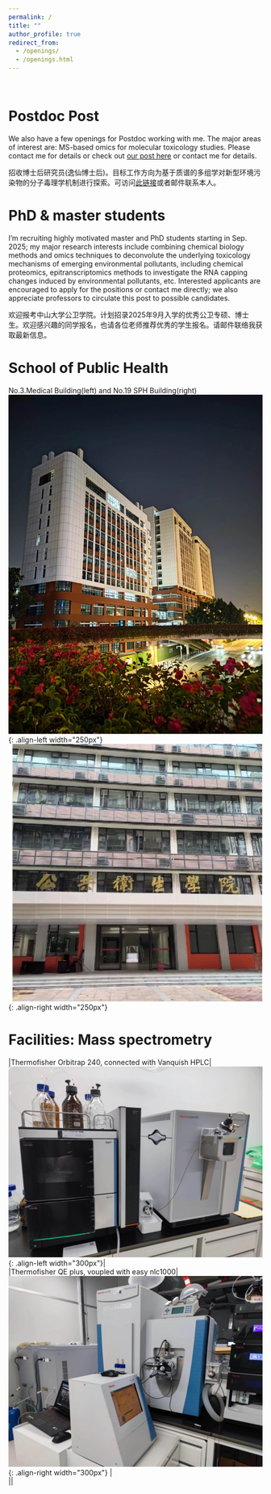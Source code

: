 ```yaml
---
permalink: /
title: ""
author_profile: true
redirect_from: 
  - /openings/
  - /openings.html
---
```

<br />

# __Postdoc Post__   
We also have a few openings for Postdoc working with me. The major areas of interest are: MS-based omics for molecular toxicology studies. Please contact me for details or check out <a href="https://sph.sysu.edu.cn/article/2494">our post here</a> or contact me for details.

招收博士后研究员(逸仙博士后)。目标工作方向为基于质谱的多组学对新型环境污染物的分子毒理学机制进行探索。可访问<a href="https://sph.sysu.edu.cn/article/2494">此链接</a>或者邮件联系本人。  
        

# __PhD & master students__   
I’m recruiting highly motivated master and PhD students starting in Sep. 2025; my major research interests include combining chemical biology methods and omics techniques to deconvolute the underlying toxicology mechanisms of emerging environmental pollutants, including chemical proteomics, epitranscriptomics methods to investigate the RNA capping changes induced by environmental pollutants, etc. Interested applicants are encouraged to apply for the positions or contact me directly; we also appreciate professors to circulate this post to possible candidates.

欢迎报考中山大学公卫学院。计划招录2025年9月入学的优秀公卫专硕、博士生。欢迎感兴趣的同学报名，也请各位老师推荐优秀的学生报名。请邮件联络我获取最新信息。

# __School of Public Health__
No.3.Medical Building(left) and No.19 SPH Building(right)
![学院科研楼](/images/科研楼.jpg){: .align-left width="250px"}
![学院办公楼](/images/办公楼.jpg){: .align-right width="250px"}

# __Facilities: Mass spectrometry__
|Thermofisher Orbitrap 240, connected with Vanquish HPLC|![质谱仪器1](/images/240.jpg){: .align-left width="300px"}|     
|Thermofisher QE plus, voupled with easy nlc1000|![质谱仪器2](/images/QE.jpg){: .align-right width="300px"} |    
|<!---TIMS TOF pro2|![质谱仪器3](/images/timsTOF.jpg)--->|
